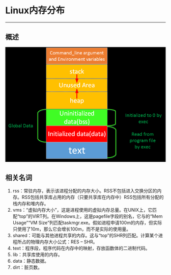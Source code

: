 # Linux内存分布

---

## 概述
![](1644575030183_2.png)

## 相关名词
1. rss：常驻内存，表示该进程分配的内存大小。RSS不包括进入交换分区的内存。RSS包括共享库占用的内存（只要共享库在内存中）RSS包括所有分配的栈内存和堆内存。
2. vms：“虚拟内存大小”，这是进程使用的虚拟内存总量。在UNIX上，它匹配“top”的VIRT列。在Windows上，这是pagefile字段的别名，它与的“Mem Usage”“VM Size”列匹配taskmgr.exe。假如进程申请100m的内存，但实际只使用了10m，那么它会增长100m，而不是实际的使用量。
3. shared：可能与其他进程共享的内存。这与“top”的SHR列匹配。计算某个进程所占的物理内存大小公式：RES – SHR。
4. text：程序段，程序代码在内存中的映射，存放函数体的二进制代码。
5. lib：共享库使用的内存。
6. data：静态数据。
7. dirt：脏页数。